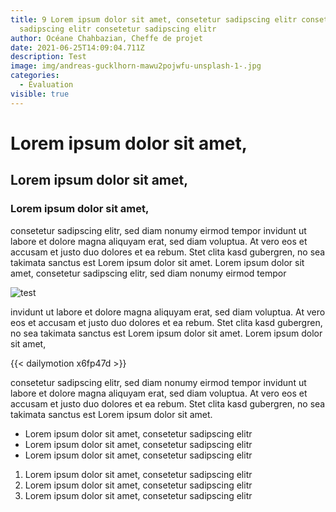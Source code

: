 ```yaml
---
title: 9 Lorem ipsum dolor sit amet, consetetur sadipscing elitr consetetur
  sadipscing elitr consetetur sadipscing elitr
author: Océane Chahbazian, Cheffe de projet
date: 2021-06-25T14:09:04.711Z
description: Test
image: img/andreas-gucklhorn-mawu2pojwfu-unsplash-1-.jpg
categories:
  - Évaluation
visible: true
---
```

# Lorem ipsum dolor sit amet,

## Lorem ipsum dolor sit amet,

### Lorem ipsum dolor sit amet,

consetetur sadipscing elitr, sed diam nonumy eirmod tempor invidunt ut labore et dolore magna aliquyam erat, sed diam voluptua. At vero eos et accusam et justo duo dolores et ea rebum. Stet clita kasd gubergren, no sea takimata sanctus est Lorem ipsum dolor sit amet. Lorem ipsum dolor sit amet, consetetur sadipscing elitr, sed diam nonumy eirmod tempor 

![test](img/smith-major-yq-nha0v2yu-unsplash.jpg "test")

invidunt ut labore et dolore magna aliquyam erat, sed diam voluptua. At vero eos et accusam et justo duo dolores et ea rebum. Stet clita kasd gubergren, no sea takimata sanctus est Lorem ipsum dolor sit amet. Lorem ipsum dolor sit amet, 

{{< dailymotion x6fp47d >}}

consetetur sadipscing elitr, sed diam nonumy eirmod tempor invidunt ut labore et dolore magna aliquyam erat, sed diam voluptua. At vero eos et accusam et justo duo dolores et ea rebum. Stet clita kasd gubergren, no sea takimata sanctus est Lorem ipsum dolor sit amet.

* Lorem ipsum dolor sit amet, consetetur sadipscing elitr
* Lorem ipsum dolor sit amet, consetetur sadipscing elitr
* Lorem ipsum dolor sit amet, consetetur sadipscing elitr

1. Lorem ipsum dolor sit amet, consetetur sadipscing elitr
2. Lorem ipsum dolor sit amet, consetetur sadipscing elitr
3. Lorem ipsum dolor sit amet, consetetur sadipscing elitr